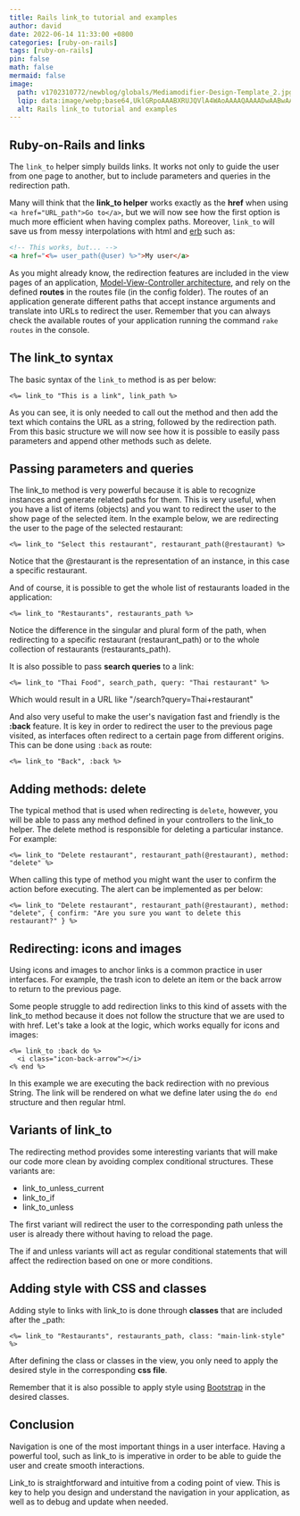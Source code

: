 ```yaml
---
title: Rails link_to tutorial and examples
author: david
date: 2022-06-14 11:33:00 +0800
categories: [ruby-on-rails]
tags: [ruby-on-rails]
pin: false
math: false
mermaid: false
image:
  path: v1702310772/newblog/globals/Mediamodifier-Design-Template_2.jpg
  lqip: data:image/webp;base64,UklGRpoAAABXRUJQVlA4WAoAAAAQAAAADwAABwAAQUxQSDIAAAARL0AmbZurmr57yyIiqE8oiG0bejIYEQTgqiDA9vqnsUSI6H+oAERp2HZ65qP/VIAWAFZQOCBCAAAA8AEAnQEqEAAIAAVAfCWkAALp8sF8rgRgAP7o9FDvMCkMde9PK7euH5M1m6VWoDXf2FkP3BqV0ZYbO6NA/VFIAAAA
  alt: Rails link_to tutorial and examples
---
```


## Ruby-on-Rails and links

The `link_to` helper simply builds links. It works not only to guide the user from one page to another, but to include parameters and queries in the redirection path.

Many will think that the **link_to helper** works exactly as the **href** when using `<a href="URL_path">Go to</a>`, but we will now see how the first option is much more efficient when having complex paths. Moreover, `link_to` will save us from messy interpolations with html and <a href="https://github.com/ruby/erb" target="_blank" >erb</a> such as:

```html
<!-- This works, but... -->
<a href="<%= user_path(@user) %>">My user</a>
```

As you might already know, the redirection features are included in the view pages of an application, [Model-View-Controller architecture](https://bootrails.com/blog/ruby-on-rails-mvc/), and rely on the defined **routes** in the routes file (in the config folder). The routes of an application generate different paths that accept instance arguments and translate into URLs to redirect the user. Remember that you can always check the available routes of your application running the command `rake routes` in the console.


## The link_to syntax

The basic syntax of the `link_to` method is as per below:

```erb
<%= link_to "This is a link", link_path %>
```

As you can see, it is only needed to call out the method and then add the text which contains the URL as a string, followed by the redirection path. From this basic structure we will now see how it is possible to easily pass parameters and append other methods such as delete.


## Passing parameters and queries

The link_to method is very powerful because it is able to recognize instances and generate related paths for them. This is very useful, when you have a list of items (objects) and you want to redirect the user to the show page of the selected item. In the example below, we are redirecting the user to the page of the selected restaurant:

```erb
<%= link_to "Select this restaurant", restaurant_path(@restaurant) %>
```

Notice that the @restaurant is the representation of an instance, in this case a specific restaurant.

And of course, it is possible to get the whole list of restaurants loaded in the application:

```erb
<%= link_to "Restaurants", restaurants_path %>
```

Notice the difference in the singular and plural form of the path, when redirecting to a specific restaurant (restaurant_path) or to the whole collection of restaurants (restaurants_path).

It is also possible to pass **search queries** to a link:

```erb
<%= link_to "Thai Food", search_path, query: "Thai restaurant" %>
```

Which would result in a URL like "/search?query=Thai+restaurant"

And also very useful to make the user's navigation fast and friendly is the **:back** feature. It is key in order to redirect the user to the previous page visited, as interfaces often redirect to a certain page from different origins. This can be done using `:back` as route:

```erb
<%= link_to "Back", :back %>
```


## Adding methods: delete

The typical method that is used when redirecting is `delete`, however, you will be able to pass any method defined in your controllers to the link_to helper. The delete method is responsible for deleting a particular instance. For example:

```erb
<%= link_to "Delete restaurant", restaurant_path(@restaurant), method: "delete" %>
```

When calling this type of method you might want the user to confirm the action before executing. The alert can be implemented as per below:

```erb
<%= link_to "Delete restaurant", restaurant_path(@restaurant), method: "delete", { confirm: "Are you sure you want to delete this restaurant?" } %>
```

## Redirecting: icons and images

Using icons and images to anchor links is a common practice in user interfaces. For example, the trash icon to delete an item or the back arrow to return to the previous page.

Some people struggle to add redirection links to this kind of assets with the link_to method because it does not follow the structure that we are used to with href. Let's take a look at the logic, which works equally for icons and images:

```erb
<%= link_to :back do %>
  <i class="icon-back-arrow"></i>
<% end %>
```

In this example we are executing the back redirection with no previous String. The link will be rendered on what we define later using the `do end` structure and then regular html.

## Variants of link_to

The redirecting method provides some interesting variants that will make our code more clean by avoiding complex conditional structures. These variants are:

- link_to_unless_current
- link_to_if
- link_to_unless

The first variant will redirect the user to the corresponding path unless the user is already there without having to reload the page.

The if and unless variants will act as regular conditional statements that will affect the redirection based on one or more conditions.

## Adding style with CSS and classes

Adding style to links with link_to is done through **classes** that are included after the _path:

```erb
<%= link_to "Restaurants", restaurants_path, class: "main-link-style" %>
```

After defining the class or classes in the view, you only need to apply the desired style in the corresponding **css file**.

Remember that it is also possible to apply style using [Bootstrap](https://bootrails.com/blog/rails-bootstrap-tutorial/) in the desired classes.

## Conclusion

Navigation is one of the most important things in a user interface. Having a powerful tool, such as link_to is imperative in order to be able to guide the user and create smooth interactions.

Link_to is straightforward and intuitive from a coding point of view. This is key to help you design and understand the navigation in your application, as well as to debug and update when needed.